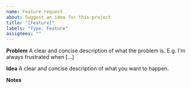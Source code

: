 ```yaml
---
name: Feature request
about: Suggest an idea for this project
title: "[Feature]"
labels: "Type: Feature"
assignees: ""
---
```


**Problem**
A clear and concise description of what the problem is. E.g. I'm always frustrated when [...]

**Idea**
A clear and concise description of what you want to happen.

**Notes**
